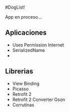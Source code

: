 #DogList!

App en proceso...


## Aplicaciones
- Uses Permission Internet
- SerializedName
- 


## Librerias
- View Binding
- Picasso
- Retrofit 2
- Retrofit 2 Converter Gson
- Corrutinas
